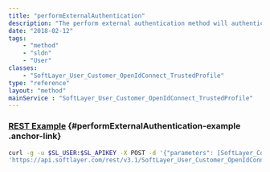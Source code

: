 ```yaml
---
title: "performExternalAuthentication"
description: "The perform external authentication method will authenticate the given external authentication container with an external vendor.  The authentication container and its contents will be verified before an attempt is made to authenticate the contents of the container with an external vendor. "
date: "2018-02-12"
tags:
    - "method"
    - "sldn"
    - "User"
classes:
    - "SoftLayer_User_Customer_OpenIdConnect_TrustedProfile"
type: "reference"
layout: "method"
mainService : "SoftLayer_User_Customer_OpenIdConnect_TrustedProfile"
---
```


### [REST Example](#performExternalAuthentication-example) <a href="/article/rest/"><i class="fas fa-question"></i></a> {#performExternalAuthentication-example .anchor-link} 
```bash
curl -g -u $SL_USER:$SL_APIKEY -X POST -d '{"parameters": [SoftLayer_Container_User_Customer_External_Binding]}' \
'https://api.softlayer.com/rest/v3.1/SoftLayer_User_Customer_OpenIdConnect_TrustedProfile/performExternalAuthentication'
```
